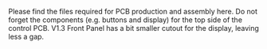 Please find the files required for PCB production and assembly here.
Do not forget the components (e.g. buttons and display) for the top side of the control PCB.
V1.3 Front Panel has a bit smaller cutout for the display, leaving less a gap.
